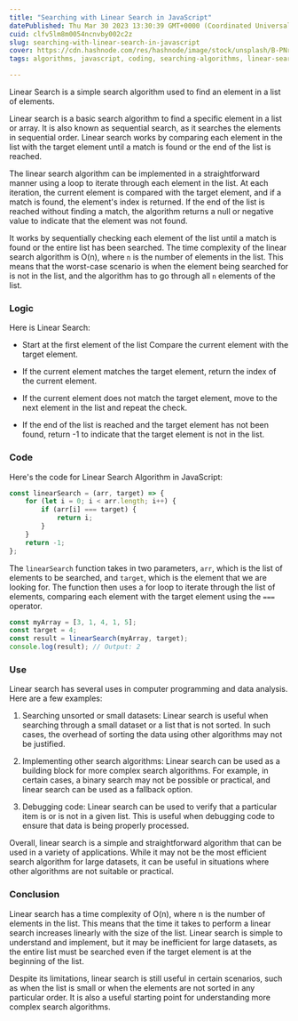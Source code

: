 ```yaml
---
title: "Searching with Linear Search in JavaScript"
datePublished: Thu Mar 30 2023 13:30:39 GMT+0000 (Coordinated Universal Time)
cuid: clfv5lm8m0054ncnvby002c2z
slug: searching-with-linear-search-in-javascript
cover: https://cdn.hashnode.com/res/hashnode/image/stock/unsplash/B-PNrSIU2co/upload/b4a6d599688bcc02dfe3f9ad4788b3ad.jpeg
tags: algorithms, javascript, coding, searching-algorithms, linear-search

---
```


Linear Search is a simple search algorithm used to find an element in a list of elements.

Linear search is a basic search algorithm to find a specific element in a list or array. It is also known as sequential search, as it searches the elements in sequential order. Linear search works by comparing each element in the list with the target element until a match is found or the end of the list is reached.

The linear search algorithm can be implemented in a straightforward manner using a loop to iterate through each element in the list. At each iteration, the current element is compared with the target element, and if a match is found, the element's index is returned. If the end of the list is reached without finding a match, the algorithm returns a null or negative value to indicate that the element was not found.

It works by sequentially checking each element of the list until a match is found or the entire list has been searched. The time complexity of the linear search algorithm is O(n), where `n` is the number of elements in the list. This means that the worst-case scenario is when the element being searched for is not in the list, and the algorithm has to go through all `n` elements of the list.

### Logic

Here is Linear Search:

* Start at the first element of the list Compare the current element with the target element.
    
* If the current element matches the target element, return the index of the current element.
    
* If the current element does not match the target element, move to the next element in the list and repeat the check.
    
* If the end of the list is reached and the target element has not been found, return -1 to indicate that the target element is not in the list.
    

### Code

Here's the code for Linear Search Algorithm in JavaScript:

```javascript
const linearSearch = (arr, target) => { 
    for (let i = 0; i < arr.length; i++) { 
        if (arr[i] === target) { 
            return i; 
        } 
    } 
    return -1; 
};
```

The `linearSearch` function takes in two parameters, `arr`, which is the list of elements to be searched, and `target`, which is the element that we are looking for. The function then uses a for loop to iterate through the list of elements, comparing each element with the target element using the `===` operator.

```javascript
const myArray = [3, 1, 4, 1, 5]; 
const target = 4; 
const result = linearSearch(myArray, target); 
console.log(result); // Output: 2
```

### Use

Linear search has several uses in computer programming and data analysis. Here are a few examples:

1. Searching unsorted or small datasets: Linear search is useful when searching through a small dataset or a list that is not sorted. In such cases, the overhead of sorting the data using other algorithms may not be justified.
    
2. Implementing other search algorithms: Linear search can be used as a building block for more complex search algorithms. For example, in certain cases, a binary search may not be possible or practical, and linear search can be used as a fallback option.
    
3. Debugging code: Linear search can be used to verify that a particular item is or is not in a given list. This is useful when debugging code to ensure that data is being properly processed.
    

Overall, linear search is a simple and straightforward algorithm that can be used in a variety of applications. While it may not be the most efficient search algorithm for large datasets, it can be useful in situations where other algorithms are not suitable or practical.

### Conclusion

Linear search has a time complexity of O(n), where n is the number of elements in the list. This means that the time it takes to perform a linear search increases linearly with the size of the list. Linear search is simple to understand and implement, but it may be inefficient for large datasets, as the entire list must be searched even if the target element is at the beginning of the list.

Despite its limitations, linear search is still useful in certain scenarios, such as when the list is small or when the elements are not sorted in any particular order. It is also a useful starting point for understanding more complex search algorithms.